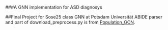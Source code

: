 ###A GNN implementation for ASD diagnosys

##Final Project for Sose25 class GNN at Potsdam Universität
ABIDE parser and part of download_preprocess.py  is from [Population_GCN](https://github.com/parisots/population-gcn). 

